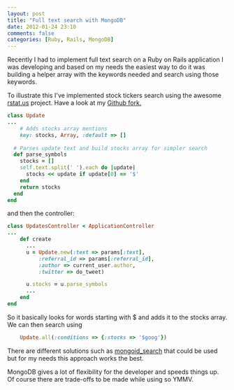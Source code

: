 ```yaml
---
layout: post
title: "Full text search with MongoDB"
date: 2012-01-24 23:10
comments: false
categories: [Ruby, Rails, MongoDB]
---
```


Recently I had to implement full text search on a Ruby on Rails application I was developing and based on my needs the easiest way to do it was building a helper array with the keywords needed and search using those keywords.

To illustrate this I've implemented stock tickers search using the awesome [rstat.us](http://rstat.us/) project. Have a look at my [Github fork.](https://github.com/filipeamoreira/rstat.us)
    

``` ruby update.rb
class Update
...
    # Adds stocks array mentions
    key: stocks, Array, :default => []
    
  # Parses update text and build stocks array for simpler search
  def parse_symbols
    stocks = []
    self.text.split(' ').each do |update|
      stocks << update if update[0] == '$'
    end
    return stocks  
  end    
end
```

and then the controller:
``` ruby updates_controller.rb
class UpdatesController < ApplicationController
...
    def create
      ...
      u = Update.new(:text => params[:text],
          :referral_id => params[:referral_id],
          :author => current_user.author,
          :twitter => do_tweet)

      u.stocks = u.parse_symbols
      ...
    end
end
```
So it basically looks for words starting with $ and adds it to the stocks array. We can then search using

``` ruby Perform search using MongoDB built in text search
    Update.all(:conditions => {:stocks => '$goog'})
```

There are different solutions such as [mongoid_search](https://github.com/mauriciozaffari/mongoid_search) that could be used but for my needs this approach works the best.

MongoDB gives a lot of flexibility for the developer and speeds things up. Of course there are trade-offs to be made while using so YMMV.
